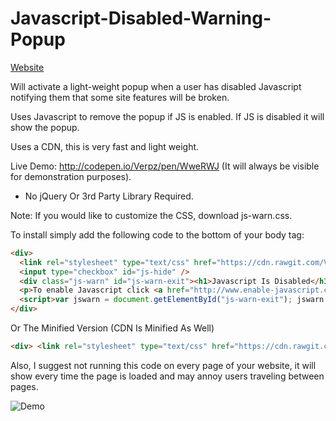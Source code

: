 # Javascript-Disabled-Warning-Popup

[Website](http://verpz.github.io/Javascript-Disabled-Warning-Popup)

Will activate a light-weight popup when a user has disabled Javascript notifying them that some site features will be broken.

Uses Javascript to remove the popup if JS is enabled. If JS is disabled it will show the popup.

Uses a CDN, this is very fast and light weight.

Live Demo: http://codepen.io/Verpz/pen/WweRWJ (It will always be visible for demonstration purposes).

* No jQuery Or 3rd Party Library Required.

Note: If you would like to customize the CSS, download js-warn.css.

To install simply add the following code to the bottom of your body tag:
```html
<div>
  <link rel="stylesheet" type="text/css" href="https://cdn.rawgit.com/Verpz/Javascript-Disabled-Warning-Popup/48daba8b275b25e273644a2430b132b6017b153c/js-warn.css">
  <input type="checkbox" id="js-hide" />
  <div class="js-warn" id="js-warn-exit"><h1>Javascript Is Disabled</h1><p>Javascript seems to be disabled. This will break some site features.</p>
  <p>To enable Javascript click <a href="http://www.enable-javascript.com/" target="_blank">here</a></p><label for="js-hide">Close</label></div>
  <script>var jswarn = document.getElementById("js-warn-exit"); jswarn.parentNode.removeChild(jswarn);</script>
</div>
```
Or The Minified Version (CDN Is Minified As Well)

```html
<div> <link rel="stylesheet" type="text/css" href="https://cdn.rawgit.com/Verpz/Javascript-Disabled-Warning-Popup/c0c51ae674aa9f9018fbbe80f9992fe4e7a88f41/js-warn-min.css"> <input type="checkbox" id="js-hide"/> <div class="js-warn" id="js-warn-exit"><h1>Javascript Is Disabled</h1><p>Javascript seems to be disabled. This will break some site features.</p><p>To enable Javascript click <a href="http://www.enable-javascript.com/" target="_blank">here</a></p><label for="js-hide">Close</label></div><script>var jswarn=document.getElementById("js-warn-exit"); jswarn.parentNode.removeChild(jswarn);</script> </div>
```

Also, I suggest not running this code on every page of your website, it will show every time the page is loaded and may annoy users traveling between pages.

![Demo](http://i.imgur.com/Yq8jk7M.png)
